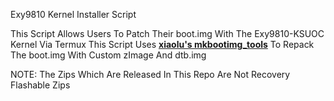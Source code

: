 Exy9810 Kernel Installer Script

This Script Allows Users To Patch Their boot.img With The Exy9810-KSUOC Kernel Via Termux
This Script Uses [**xiaolu's mkbootimg_tools**](https://github.com/xiaolu/mkbootimg_tools) To Repack The boot.img With Custom zImage And dtb.img

NOTE: The Zips Which Are Released In This Repo Are Not Recovery Flashable Zips
